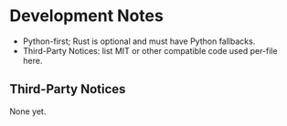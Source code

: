 # Development Notes

- Python-first; Rust is optional and must have Python fallbacks.
- Third-Party Notices: list MIT or other compatible code used per-file here.

## Third-Party Notices

None yet.
